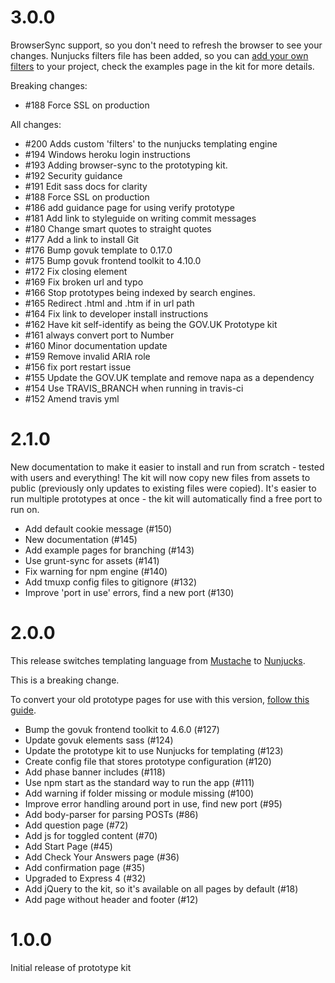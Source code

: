 # 3.0.0

BrowserSync support, so you don't need to refresh the browser to see your changes. Nunjucks filters file has been added, so you can [add your own filters](https://mozilla.github.io/nunjucks/api.html#custom-filters) to your project, check the examples page in the kit for more details.

Breaking changes:

- #188 Force SSL on production

All changes:

- #200 Adds custom 'filters' to the nunjucks templating engine 
- #194 Windows heroku login instructions 
- #193 Adding browser-sync to the prototyping kit. 
- #192 Security guidance 
- #191 Edit sass docs for clarity 
- #188 Force SSL on production 
- #186 add guidance page for using verify prototype 
- #181 Add link to styleguide on writing commit messages 
- #180 Change smart quotes to straight quotes 
- #177 Add a link to install Git 
- #176 Bump govuk template to 0.17.0 
- #175 Bump govuk frontend toolkit to 4.10.0 
- #172 Fix closing </span> element 
- #169 Fix broken url and typo 
- #166 Stop prototypes being indexed by search engines. 
- #165 Redirect .html and .htm if in url path 
- #164 Fix link to developer install instructions 
- #162 Have kit self-identify as being the GOV.UK Prototype kit 
- #161 always convert port to Number 
- #160 Minor documentation update 
- #159 Remove invalid ARIA role 
- #156 fix port restart issue 
- #155 Update the GOV.UK template and remove napa as a dependency 
- #154 Use TRAVIS_BRANCH when running in travis-ci 
- #152 Amend travis yml 


# 2.1.0

New documentation to make it easier to install and run from scratch - tested with users and everything! The kit will now copy new files from assets to public (previously only updates to existing files were copied). It's easier to run multiple prototypes at once - the kit will automatically find a free port to run on.

- Add default cookie message (#150)
- New documentation (#145)
- Add example pages for branching (#143)
- Use grunt-sync for assets (#141)
- Fix warning for npm engine (#140)
- Add tmuxp config files to gitignore (#132)
- Improve 'port in use' errors, find a new port (#130)

# 2.0.0

This release switches templating language from [Mustache](http://mustache.github.io/) to [Nunjucks](https://mozilla.github.io/nunjucks/).

This is a breaking change.

To convert your old prototype pages for use with this version, [follow this guide](https://github.com/alphagov/govuk_prototype_kit/blob/master/docs/updating-the-kit.md).

- Bump the govuk frontend toolkit to 4.6.0 (#127)
- Update govuk elements sass (#124)
- Update the prototype kit to use Nunjucks for templating (#123)
- Create config file that stores prototype configuration (#120)
- Add phase banner includes (#118)
- Use npm start as the standard way to run the app (#111)
- Add warning if folder missing or module missing (#100)
- Improve error handling around port in use, find new port (#95)
- Add body-parser for parsing POSTs (#86)
- Add question page (#72)
- Add js for toggled content (#70)
- Add Start Page (#45)
- Add Check Your Answers page (#36)
- Add confirmation page (#35)
- Upgraded to Express 4 (#32)
- Add jQuery to the kit, so it's available on all pages by default (#18)
- Add page without header and footer (#12)

# 1.0.0

Initial release of prototype kit
